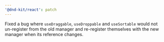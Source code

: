 ```yaml
---
'@dnd-kit/react': patch
---
```


Fixed a bug where `useDraggable`, `useDroppable` and `useSortable` would not un-register from the old manager and re-register themselves with the new manager when its reference changes.
